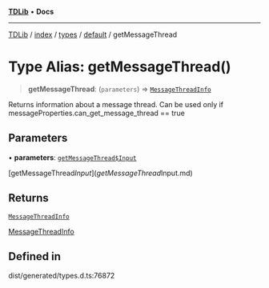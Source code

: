 [**TDLib**](../../../../../../README.md) • **Docs**

***

[TDLib](../../../../../../modules.md) / [index](../../../../../README.md) / [types](../../../README.md) / [default](../README.md) / getMessageThread

# Type Alias: getMessageThread()

> **getMessageThread**: (`parameters`) => [`MessageThreadInfo`](MessageThreadInfo-1.md)

Returns information about a message thread. Can be used only if messageProperties.can_get_message_thread == true

## Parameters

• **parameters**: [`getMessageThread$Input`](getMessageThread$Input.md)

[getMessageThread$Input](getMessageThread$Input.md)

## Returns

[`MessageThreadInfo`](MessageThreadInfo-1.md)

[MessageThreadInfo](MessageThreadInfo-1.md)

## Defined in

dist/generated/types.d.ts:76872
